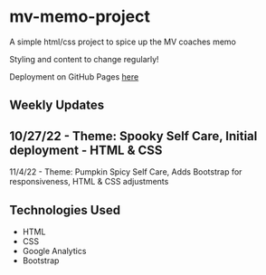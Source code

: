 # mv-memo-project
A simple html/css project to spice up the MV coaches memo

Styling and content to change regularly!

Deployment on GitHub Pages [here](https://baylisse.github.io/mv-memo-project/)

## Weekly Updates
10/27/22 - Theme: Spooky Self Care, Initial deployment - HTML & CSS
---
11/4/22 - Theme: Pumpkin Spicy Self Care, Adds Bootstrap for responsiveness, HTML & CSS adjustments
<br/>

## Technologies Used
 * HTML
 * CSS
 * Google Analytics
 * Bootstrap
